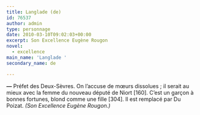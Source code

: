 ```yaml
---
title: Langlade (de)
id: 76537
author: admin
type: personnage
date: 2010-03-10T09:02:03+00:00
excerpt: Son Excellence Eugène Rougon
novel:
  - excellence
main_name: 'Langlade '
secondary_name: de

---
```

**_—_** Préfet des Deux-Sèvres. On l&rsquo;accuse de mœurs dissolues ; il serait au mieux avec la femme du nouveau député de Niort [160]. C&rsquo;est un garçon à bonnes fortunes, blond comme une fille [304]. Il est remplacé par Du Poizat. _(Son Excellence Eugène Rougon.)_